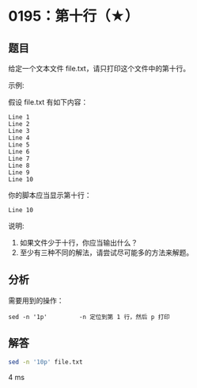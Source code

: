 # 0195：第十行（★）


## 题目

给定一个文本文件 file.txt，请只打印这个文件中的第十行。

示例:

假设 file.txt 有如下内容：
    
    Line 1
    Line 2
    Line 3
    Line 4
    Line 5
    Line 6
    Line 7
    Line 8
    Line 9
    Line 10

你的脚本应当显示第十行：

    Line 10

说明:
1. 如果文件少于十行，你应当输出什么？
2. 至少有三种不同的解法，请尝试尽可能多的方法来解题。

## 分析

需要用到的操作：

    sed -n '1p'         -n 定位到第 1 行，然后 p 打印
 
## 解答

```bash
sed -n '10p' file.txt
```
4 ms



